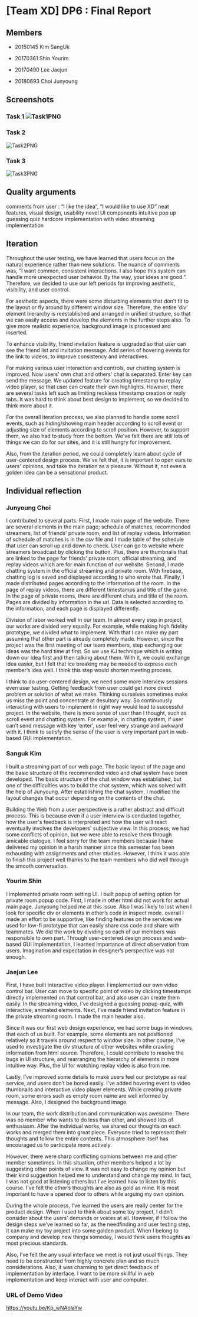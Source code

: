 # [Team XD] DP6 : Final Report

## Members

- 20150145 Kim SangUk
 
- 20170361 Shin Yourim
 
- 20170490 Lee Jaejun
 
- 20180693 Choi Junyoung

## Screenshots

###  Task 1 ![Task1PNG](https://raw.githubusercontent.com/gfhd0054/XD_hifi_proto/master/images/Task%201.png) 
   
###  Task 2
   ![Task2PNG](https://raw.githubusercontent.com/gfhd0054/XD_hifi_proto/master/images/Task%202.png) 
   
###  Task 3
   ![Task3PNG](https://raw.githubusercontent.com/gfhd0054/XD_hifi_proto/master/images/Task%203.png)

## Quality arguments

comments from user : “I like the idea”, “I would like to use XD”
neat features,
visual design, 
usability
novel UI components 
intuitive pop up guessing quiz
hardcore implementation with video streaming implementation

## Iteration

Throughout the user testing, we have learned that users focus on the natural experience rather than new solutions. The nuance of comments was, “I want common, consistent interactions. I also hope this system can handle more unexpected user behavior. By the way, your ideas are good.”. Therefore, we decided to use our left periods for improving aesthetic, visibility, and user control.

For aesthetic aspects, there were some disturbing elements that don’t fit to the layout or fly around by different window size. Therefore, the entire ‘div’ element hierarchy is reestablished and arranged in unified structure, so that we can easily access and develop the elements in the further steps also. To give more realistic experience, background image is processed and inserted.

To enhance visibility, friend invitation feature is upgraded so that user can see the friend list and invitation message. Add series of hovering events for the link to videos, to improve consistency and interactives.

For making various user interaction and controls, our chatting system is improved. Now users' own chat and others' chat is separated. Enter key can send the message. We updated feature for creating timestamp to replay video player, so that user can create their own highlights. However, there are several tasks left such as limiting reckless timestamp creation or reply tabs. It was hard to think about best design to implement, so we decided to think more about it.

For the overall iteration process, we also planned to handle some scroll events, such as hiding/showing main header according to scroll event or adjusting size of elements according to scroll position. However, to support them, we also had to study from the bottom. We've felt there are still lots of things we can do for our sites, and it is still hungry for improvement.

Also, from the iteration period, we could completely learn about cycle of user-centered design process. We've felt that, it is important to open ears to users' opinions, and take the iteration as a pleasure. Without it, not even a golden idea can be a sensational product.

## Individual reflection

### Junyoung Choi
I contributed to several parts. First, I made main page of the website. There are several elements in the main page; schedule of matches, recommended streamers, list of friends’ private room, and list of replay videos. Information of schedule of matches is in the csv file and I made table of the schedule that user can scroll up and down to check. User can go to website where streamers broadcast by clicking the button. Plus, there are thumbnails that are linked to the page for friends’ private room, official streaming, and replay videos which are for main function of our website. Second, I made chatting system in the official streaming and private room. With firebase, chatting log is saved and displayed according to who wrote that. Finally, I made distributed pages according to the information of the room. In the page of replay videos, there are different timestamps and title of the game. In the page of private rooms, there are different chats and title of the room. Pages are divided by information in the url. Data is selected according to the information, and each page is displayed differently.

Division of labor worked well in our team. In almost every step in project, our works are divided very equally. For example, while making high fidelity prototype, we divided what to implement. With that I can make my part assuming that other part is already completely made. However, since the project was the first meeting of our team members, step exchanging our ideas was the hard time at first. So we use KJ technique which is writing down our idea first and then talking about them. With it, we could exchange idea easier, but I felt that ice breaking may be needed to express each member’s idea well. I think this step would shorten meeting process.

I think to do user-centered design, we need some more interview sessions even user testing. Getting feedback from user could get more direct problem or solution of what we make. Thinking ourselves sometimes make us miss the point and concentrate at desultory way. So continuously interacting with users to implement in right way would lead to successful project. In the website, there is more sense of user than I thought, such as scroll event and chatting system. For example, in chatting system, if user can’t send message with key ‘enter’, user feel very strange and awkward with it. I think to satisfy the sense of the user is very important part in web-based GUI implementation.

### Sanguk Kim
I built a streaming part of our web page. The basic layout of the page and the basic structure of the recommended video and chat system have been developed. The basic structure of the chat window was established, but one of the difficulties was to build the chat system, which was solved with the help of Junyoung. After establishing the chat system, I modified the layout changes that occur depending on the contents of the chat.

Building the Web from a user perspective is a rather abstract and difficult process. This is because even if a user interview is conducted together, how the user's feedback is interpreted and how the user will react eventually involves the developers' subjective view. In this process, we had some conflicts of opinion, but we were able to resolve them through amicable dialogue. I feel sorry for the team members because I have delivered my opinion in a harsh manner since this semester has been exhausting with assignments and other studies. However, I think it was able to finish this project well thanks to the team members who did well through the smooth conversation.

### Yourim Shin
I implemented private room setting UI. I built popup of setting option for private room.popup code. First, I made in other html did not work for actual main page. Junyoung helped me at this issue. Also I was likely to lost when I look for specific div or elements in other’s code in inspect mode. overall I made an effort to be supportive, like finding features on the services we used for low-fi prototype that can easily share css code and share with teammates. We did the work by dividing so each of our members was responsible to own part. Through user-centered design process and web-based GUI implementation, I learned importance of direct observation from users. Imagination and expectation in designer’s perspective was not enough.

### Jaejun Lee
First, I have built interactive video player. I implemented our own video control bar. User can move to specific point of video by clicking timestamps directly implemented on that control bar, and also user can create them easily. In the streaming video, I’ve designed a guessing popup-quiz, with interactive, animated elements. Next, I’ve made friend invitation feature in the private streaming room. I made the main header also.

Since it was our first web design experience, we had some bugs in windows that each of us built. For example, some elements are not positioned relatively so it travels around respect to window size. In other course, I’ve used to investigate the div structure of other websites while crawling information from html source. Therefore, I could contribute to resolve the bugs in UI structure, and rearranging the hierarchy of elements in more intuitive way. Plus, the UI for watching replay video is also from me.

Lastly, I’ve improved some details to make users feel our prototype as real service, and users don’t be bored easily. I’ve added hovering event to video thumbnails and interactive video player elements. While creating private room, some errors such as empty room name are well informed by message. Also, I designed the background image.

In our team, the work distribution and communication was awesome. There was no member who wants to do less than other, and showed lots of enthusiasm. After the individual works, we shared our thoughts on each works and merged them into great piece. Everyone tried to represent their thoughts and follow the entire contents. This atmosphere itself has encouraged us to participate more actively.

However, there were sharp conflicting opinions between me and other member sometimes. In this situation, other members helped a lot by suggesting other points of view. It was not easy to change my opinion but their kind suggestion helped me to understand and change my mind. In fact, I was not good at listening others but I’ve learned how to listen by this course. I’ve felt the other’s thoughts are also as gold as mine. It is most important to have a opened door to others while arguing my own opinion.

During the whole process, I’ve learned the users are really center for the product design. When I used to think about some toy project, I didn’t consider about the users’ demands or voices at all. However, if I follow the design steps we’ve learned so far, as the needfinding and user testing step, it can make my toy project into some golden product. When I belong to company and develop new things someday, I would think users thoughts as most precious standards.

Also, I’ve felt the any usual interface we meet is not just usual things. They need to be constructed from highly concrete plan and so much considerations. Also, it was charming to get direct feedback of implementation by interface. I want to be more skillful in web implementation and keep interact with user and computer.
 
### URL of Demo Video
https://youtu.be/Kp_wNAolaYw
